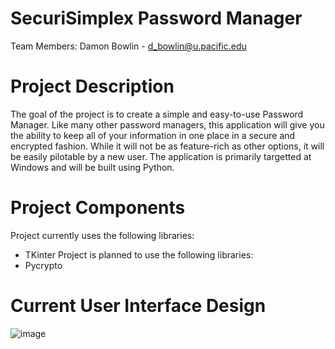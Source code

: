 # SecuriSimplex Password Manager
Team Members:
Damon Bowlin - d_bowlin@u.pacific.edu

# Project Description
The goal of the project is to create a simple and easy-to-use Password Manager.
Like many other password managers, this application will give you the ability to keep 
all of your information in one place in a secure and encrypted fashion. While it will 
not be as feature-rich as other options, it will be easily pilotable by a new user.
The application is primarily targetted at Windows and will be built using Python.

# Project Components
Project currently uses the following libraries:
  - TKinter
Project is planned to use the following libraries:
  - Pycrypto

# Current User Interface Design
![image](https://user-images.githubusercontent.com/48334359/159215764-53145b99-c547-406a-a048-905a646086c0.png)
